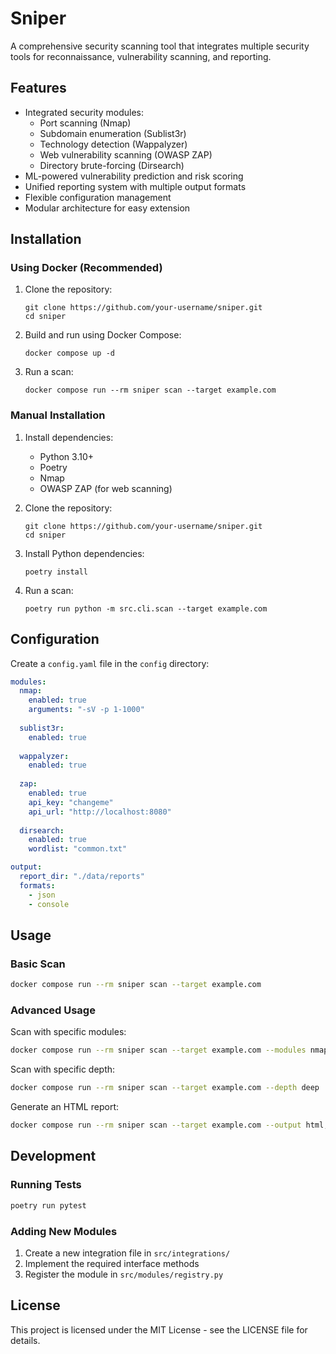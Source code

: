 # Sniper

A comprehensive security scanning tool that integrates multiple security tools for reconnaissance, vulnerability scanning, and reporting.

## Features

- Integrated security modules:
  - Port scanning (Nmap)
  - Subdomain enumeration (Sublist3r)
  - Technology detection (Wappalyzer)
  - Web vulnerability scanning (OWASP ZAP)
  - Directory brute-forcing (Dirsearch)
- ML-powered vulnerability prediction and risk scoring
- Unified reporting system with multiple output formats
- Flexible configuration management
- Modular architecture for easy extension

## Installation

### Using Docker (Recommended)

1. Clone the repository:
   ```
   git clone https://github.com/your-username/sniper.git
   cd sniper
   ```

2. Build and run using Docker Compose:
   ```
   docker compose up -d
   ```

3. Run a scan:
   ```
   docker compose run --rm sniper scan --target example.com
   ```

### Manual Installation

1. Install dependencies:
   - Python 3.10+
   - Poetry
   - Nmap
   - OWASP ZAP (for web scanning)

2. Clone the repository:
   ```
   git clone https://github.com/your-username/sniper.git
   cd sniper
   ```

3. Install Python dependencies:
   ```
   poetry install
   ```

4. Run a scan:
   ```
   poetry run python -m src.cli.scan --target example.com
   ```

## Configuration

Create a `config.yaml` file in the `config` directory:

```yaml
modules:
  nmap:
    enabled: true
    arguments: "-sV -p 1-1000"
  
  sublist3r:
    enabled: true
    
  wappalyzer:
    enabled: true
    
  zap:
    enabled: true
    api_key: "changeme"
    api_url: "http://localhost:8080"
    
  dirsearch:
    enabled: true
    wordlist: "common.txt"

output:
  report_dir: "./data/reports"
  formats:
    - json
    - console
```

## Usage

### Basic Scan

```bash
docker compose run --rm sniper scan --target example.com
```

### Advanced Usage

Scan with specific modules:
```bash
docker compose run --rm sniper scan --target example.com --modules nmap,wappalyzer,zap
```

Scan with specific depth:
```bash
docker compose run --rm sniper scan --target example.com --depth deep
```

Generate an HTML report:
```bash
docker compose run --rm sniper scan --target example.com --output html,json
```

## Development

### Running Tests

```bash
poetry run pytest
```

### Adding New Modules

1. Create a new integration file in `src/integrations/`
2. Implement the required interface methods
3. Register the module in `src/modules/registry.py`

## License

This project is licensed under the MIT License - see the LICENSE file for details. 